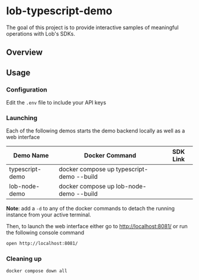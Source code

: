 # lob-typescript-demo
The goal of this project is to provide interactive samples of meaningful operations with Lob's SDKs.


## Overview

## Usage

### Configuration
Edit the `.env` file to include your API keys

### Launching
Each of the following demos starts the demo backend locally as well as a web interface

| Demo Name       | Docker Command                            | SDK Link |
|-----------------|-------------------------------------------|----------|
| typescript-demo | docker compose up typescript-demo --build |          |
| lob-node-demo   | docker compose up lob-node-demo --build   |          |

**Note**: add a `-d` to any of the docker commands to detach the running instance from your active terminal.

Then, to launch the web interface either go to [http://localhost:8081/](http://localhost:8081/) or run the following console command
```bash
open http://localhost:8081/
```

### Cleaning up
```bash
docker compose down all
```
